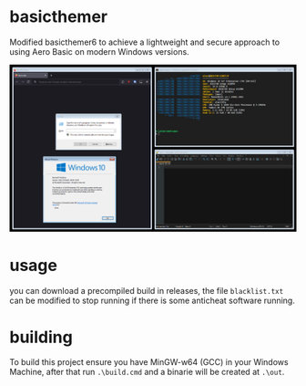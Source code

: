 # basicthemer
Modified basicthemer6 to achieve a lightweight and secure approach to using Aero Basic on modern Windows versions.

![preview](.\assets\preview.png)

# usage
you can download a precompiled build in releases, the file `blacklist.txt` can be modified to stop running if there is some anticheat software running.

# building
To build this project ensure you have MinGW-w64 (GCC) in your Windows Machine, after that run `.\build.cmd` and a binarie will be created at `.\out`.